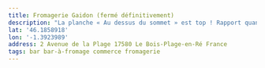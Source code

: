 ```yaml
---
title: Fromagerie Gaidon (fermé définitivement)
description: "La planche « Au dessus du sommet » est top ! Rapport quantité/qualité/prix est parfaite ! Depuis 3 générations ils sont fromagers. Belle histoire, bons produits : tout ce qu’on aime !"
lat: '46.1858918'
lon: '-1.3923989'
address: 2 Avenue de la Plage 17580 Le Bois-Plage-en-Ré France
tags: bar bar-à-fromage commerce fromagerie
---
```

